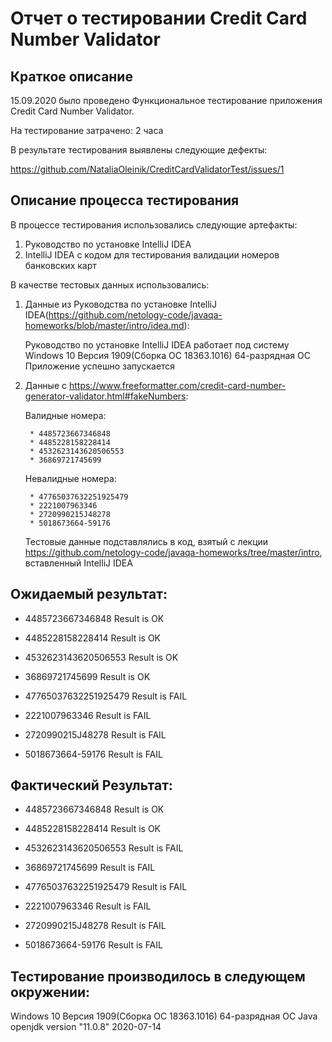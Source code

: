 # Отчет о тестировании Credit Card Number Validator
## Краткое описание
15.09.2020 было проведено Функциональное тестирование приложения Credit Card Number Validator.

На тестирование затрачено: 2 часа

В результате тестирования выявлены следующие дефекты:

  https://github.com/NataliaOleinik/CreditCardValidatorTest/issues/1

## Описание процесса тестирования
В процессе тестирования использовались следующие артефакты:

 1. Руководство по установке IntelliJ IDEA
 2. IntelliJ IDEA с кодом для тестирования валидации номеров банковских карт

В качестве тестовых данных использовались:
 
 1. Данные из Руководства по установке IntelliJ IDEA(https://github.com/netology-code/javaqa-homeworks/blob/master/intro/idea.md):

    Руководство по установке IntelliJ IDEA работает под систему Windows 10 Версия 1909(Сборка ОС 18363.1016) 64-разрядная ОС
    Приложение успешно запускается


 2. Данные с https://www.freeformatter.com/credit-card-number-generator-validator.html#fakeNumbers:

     Валидные номера:

         * 4485723667346848
         * 4485228158228414
         * 4532623143620506553
         * 36869721745699

     Невалидные номера:

         * 47765037632251925479
         * 2221007963346
         * 2720990215J48278
         * 5018673664-59176

     Тестовые данные подставлялись в код, взятый с лекции https://github.com/netology-code/javaqa-homeworks/tree/master/intro,
     вставленный IntelliJ IDEA

 ## Ожидаемый результат:

   * 4485723667346848  Result is OK
   * 4485228158228414  Result is OK
   * 4532623143620506553 Result is OK
   * 36869721745699  Result is OK

   * 47765037632251925479 Result is FAIL
   * 2221007963346  Result is FAIL
   * 2720990215J48278  Result is FAIL
   * 5018673664-59176  Result is FAIL


 ## Фактический Результат:

  * 4485723667346848  Result is OK
  * 4485228158228414  Result is OK
  * 4532623143620506553 Result is FAIL
  * 36869721745699  Result is FAIL


  * 47765037632251925479  Result is FAIL
  * 2221007963346  Result is FAIL
  * 2720990215J48278  Result is FAIL
  * 5018673664-59176  Result is FAIL

 ## Тестирование производилось в следующем окружении:
   Windows 10 Версия 1909(Сборка ОС 18363.1016) 64-разрядная ОС
   Java openjdk version "11.0.8" 2020-07-14